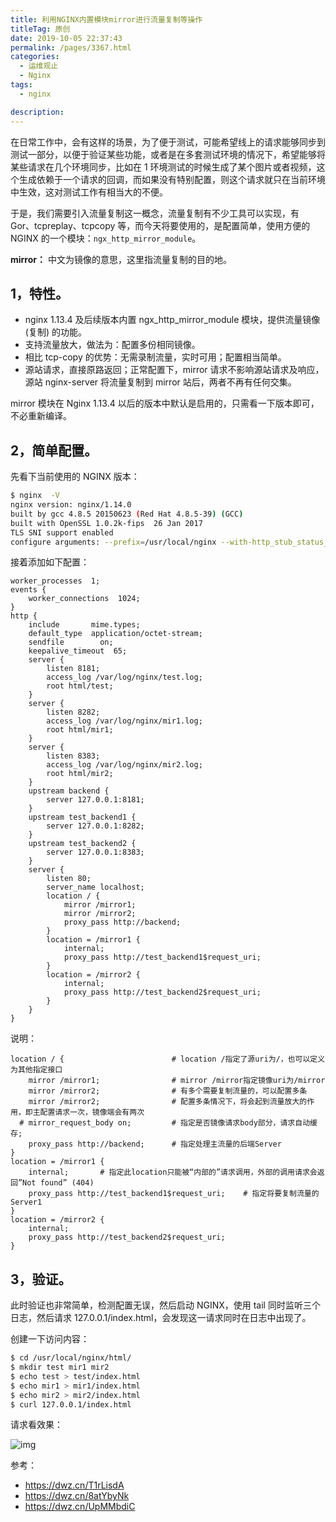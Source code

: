 ```yaml
---
title: 利用NGINX内置模块mirror进行流量复制等操作
titleTag: 原创
date: 2019-10-05 22:37:43
permalink: /pages/3367.html
categories: 
  - 运维观止
  - Nginx
tags: 
  - nginx

description: 
---
```


在日常工作中，会有这样的场景，为了便于测试，可能希望线上的请求能够同步到测试一部分，以便于验证某些功能，或者是在多套测试环境的情况下，希望能够将某些请求在几个环境同步，比如在 1 环境测试的时候生成了某个图片或者视频，这个生成依赖于一个请求的回调，而如果没有特别配置，则这个请求就只在当前环境中生效，这对测试工作有相当大的不便。



于是，我们需要引入流量复制这一概念，流量复制有不少工具可以实现，有 Gor、tcpreplay、tcpcopy 等，而今天将要使用的，是配置简单，使用方便的 NGINX 的一个模块：`ngx_http_mirror_module`。



**mirror：** 中文为镜像的意思，这里指流量复制的目的地。



## 1，特性。



- nginx 1.13.4 及后续版本内置 ngx_http_mirror_module 模块，提供流量镜像 (复制) 的功能。
- 支持流量放大，做法为：配置多份相同镜像。
- 相比 tcp-copy 的优势：无需录制流量，实时可用；配置相当简单。
- 源站请求，直接原路返回；正常配置下，mirror 请求不影响源站请求及响应，源站 nginx-server 将流量复制到 mirror 站后，两者不再有任何交集。



mirror 模块在 Nginx 1.13.4 以后的版本中默认是启用的，只需看一下版本即可，不必重新编译。



## 2，简单配置。



先看下当前使用的 NGINX 版本：



```sh
$ nginx  -V
nginx version: nginx/1.14.0
built by gcc 4.8.5 20150623 (Red Hat 4.8.5-39) (GCC)
built with OpenSSL 1.0.2k-fips  26 Jan 2017
TLS SNI support enabled
configure arguments: --prefix=/usr/local/nginx --with-http_stub_status_module --with-http_ssl_module --with-http_v2_module --with-http_realip_module
```



接着添加如下配置：



```nginx
worker_processes  1;
events {
    worker_connections  1024;
}
http {
    include       mime.types;
    default_type  application/octet-stream;
    sendfile        on;
    keepalive_timeout  65;
    server {
        listen 8181;
        access_log /var/log/nginx/test.log;
        root html/test;
    }
    server {
        listen 8282;
        access_log /var/log/nginx/mir1.log;
        root html/mir1;
    }
    server {
        listen 8383;
        access_log /var/log/nginx/mir2.log;
        root html/mir2;
    }
    upstream backend {
        server 127.0.0.1:8181;
    }
    upstream test_backend1 {
        server 127.0.0.1:8282;
    }
    upstream test_backend2 {
        server 127.0.0.1:8383;
    }
    server {
        listen 80;
        server_name localhost;
        location / {
            mirror /mirror1;
            mirror /mirror2;
            proxy_pass http://backend;
        }
        location = /mirror1 {
            internal;
            proxy_pass http://test_backend1$request_uri;
        }
        location = /mirror2 {
            internal;
            proxy_pass http://test_backend2$request_uri;
        }
    }
}
```



说明：



```nginx
location / {                        # location /指定了源uri为/，也可以定义为其他指定接口
    mirror /mirror1;                # mirror /mirror指定镜像uri为/mirror
    mirror /mirror2;                # 有多个需要复制流量的，可以配置多条
    mirror /mirror2;                # 配置多条情况下，将会起到流量放大的作用，即主配置请求一次，镜像端会有两次
  # mirror_request_body on;         # 指定是否镜像请求body部分，请求自动缓存;
    proxy_pass http://backend;      # 指定处理主流量的后端Server
}
location = /mirror1 {
    internal;       # 指定此location只能被“内部的”请求调用，外部的调用请求会返回”Not found” (404)
    proxy_pass http://test_backend1$request_uri;    # 指定将要复制流量的Server1
}
location = /mirror2 {
    internal;
    proxy_pass http://test_backend2$request_uri;
}
```



## 3，验证。



此时验证也非常简单，检测配置无误，然后启动 NGINX，使用 tail 同时监听三个日志，然后请求 127.0.0.1/index.html，会发现这一请求同时在日志中出现了。



创建一下访问内容：



```sh
$ cd /usr/local/nginx/html/
$ mkdir test mir1 mir2
$ echo test > test/index.html
$ echo mir1 > mir1/index.html
$ echo mir2 > mir2/index.html
$ curl 127.0.0.1/index.html
```



请求看效果：





![img](http://t.eryajf.net/imgs/2021/09/d9636feb9575fe2f.jpg)





参考：



- https://dwz.cn/T1rLisdA
- https://dwz.cn/8atYbyNk
- https://dwz.cn/UpMMbdiC
